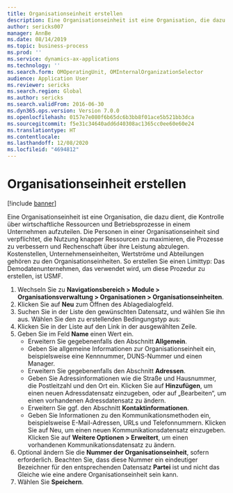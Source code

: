 ```yaml
---
title: Organisationseinheit erstellen
description: Eine Organisationseinheit ist eine Organisation, die dazu dient, die Kontrolle über wirtschaftliche Ressourcen und Betriebsprozesse in einem Unternehmen aufzuteilen.
author: sericks007
manager: AnnBe
ms.date: 08/14/2019
ms.topic: business-process
ms.prod: ''
ms.service: dynamics-ax-applications
ms.technology: ''
ms.search.form: OMOperatingUnit, OMInternalOrganizationSelector
audience: Application User
ms.reviewer: sericks
ms.search.region: Global
ms.author: sericks
ms.search.validFrom: 2016-06-30
ms.dyn365.ops.version: Version 7.0.0
ms.openlocfilehash: 0157e7e080f6b65dc6b3bb8f01ace5b521bb3dca
ms.sourcegitcommit: f5e31c34640add6d40308ac1365cc0ee60e60e24
ms.translationtype: HT
ms.contentlocale: 
ms.lasthandoff: 12/08/2020
ms.locfileid: "4694812"
---
```

# <a name="create-an-operating-unit"></a>Organisationseinheit erstellen

[!include [banner](../../includes/banner.md)]

Eine Organisationseinheit ist eine Organisation, die dazu dient, die Kontrolle über wirtschaftliche Ressourcen und Betriebsprozesse in einem Unternehmen aufzuteilen. Die Personen in einer Organisationseinheit sind verpflichtet, die Nutzung knapper Ressourcen zu maximieren, die Prozesse zu verbessern und Rechenschaft über ihre Leistung abzulegen. Kostenstellen, Unternehmenseinheiten, Wertströme und Abteilungen gehören zu den Organisationseinheiten. So erstellen Sie einen Limittyp: Das Demodatenunternehmen, das verwendet wird, um diese Prozedur zu erstellen, ist USMF.

1. Wechseln Sie zu **Navigationsbereich > Module > Organisationsverwaltung > Organisationen > Organisationseinheiten**.
2. Klicken Sie auf **Neu** zum Öffnen des Ablagedialogfeld.
3. Suchen Sie in der Liste den gewünschten Datensatz, und wählen Sie ihn aus. Wählen Sie den zu erstellenden Bedingungstyp aus:  
4. Klicken Sie in der Liste auf den Link in der ausgewählten Zeile.
5. Geben Sie im Feld **Name** einen Wert ein.
    + Erweitern Sie gegebenenfalls den Abschnitt **Allgemein**.  
    + Geben Sie allgemeine Informationen zur Organisationseinheit ein, beispielsweise eine Kennnummer, DUNS-Nummer und einen Manager.    
    + Erweitern Sie gegebenenfalls den Abschnitt **Adressen**.  
    + Geben Sie Adressinformationen wie die Straße und Hausnummer, die Postleitzahl und den Ort ein. Klicken Sie auf **Hinzufügen**, um einen neuen Adressdatensatz einzugeben, oder auf „Bearbeiten“, um einen vorhandenen Adressdatensatz zu ändern.   
    + Erweitern Sie ggf. den Abschnitt **Kontaktinformationen**.  
    + Geben Sie Informationen zu den Kommunikationsmethoden ein, beispielsweise E-Mail-Adressen, URLs und Telefonnummern. Klicken Sie auf Neu, um einen neuen Kommunikationsdatensatz einzugeben. Klicken Sie auf **Weitere Optionen > Erweitert**, um einen vorhandenen Kommunikationsdatensatz zu ändern.   
6. Optional ändern Sie die **Nummer der Organisationseinheit**, sofern erforderlich. Beachten Sie, dass diese Nummer ein eindeutiger Bezeichner für den entsprechenden Datensatz **Partei** ist und nicht das Gleiche wie eine andere Organisationseinheit sein kann.
7. Wählen Sie **Speichern**.
